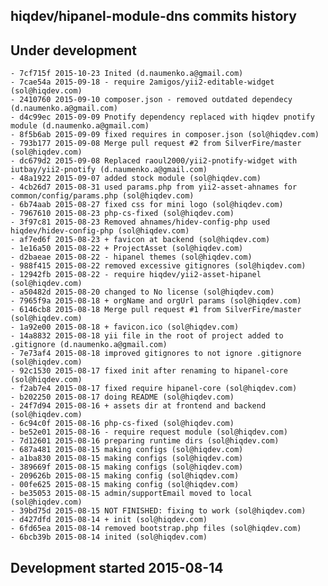hiqdev/hipanel-module-dns commits history
-----------------------------------------

## Under development

    - 7cf715f 2015-10-23 Inited (d.naumenko.a@gmail.com)
    - 7cae54a 2015-09-18 - require 2amigos/yii2-editable-widget (sol@hiqdev.com)
    - 2410760 2015-09-10 composer.json - removed outdated dependecy (d.naumenko.a@gmail.com)
    - d4c99ec 2015-09-09 Pnotify dependency replaced with hiqdev pnotify module (d.naumenko.a@gmail.com)
    - 8f5b6ab 2015-09-09 fixed requires in composer.json (sol@hiqdev.com)
    - 793b177 2015-09-08 Merge pull request #2 from SilverFire/master (sol@hiqdev.com)
    - dc679d2 2015-09-08 Replaced raoul2000/yii2-pnotify-widget with iutbay/yii2-pnotify (d.naumenko.a@gmail.com)
    - 48a1922 2015-09-07 added stock module (sol@hiqdev.com)
    - 4cb26d7 2015-08-31 used params.php from yii2-asset-ahnames for common/config/params.php (sol@hiqdev.com)
    - 6b74aab 2015-08-27 fixed css for mini logo (sol@hiqdev.com)
    - 7967610 2015-08-23 php-cs-fixed (sol@hiqdev.com)
    - 3f97c81 2015-08-23 Removed ahnames/hidev-config-php used hiqdev/hidev-config-php (sol@hiqdev.com)
    - af7ed6f 2015-08-23 + favicon at backend (sol@hiqdev.com)
    - 1e16a50 2015-08-22 + ProjectAsset (sol@hiqdev.com)
    - d2baeae 2015-08-22 - hipanel themes (sol@hiqdev.com)
    - 988f415 2015-08-22 removed excessive gitignores (sol@hiqdev.com)
    - 12942fb 2015-08-22 - require hiqdev/yii2-asset-hipanel (sol@hiqdev.com)
    - a50482d 2015-08-20 changed to No license (sol@hiqdev.com)
    - 7965f9a 2015-08-18 + orgName and orgUrl params (sol@hiqdev.com)
    - 6146cb8 2015-08-18 Merge pull request #1 from SilverFire/master (sol@hiqdev.com)
    - 1a92e00 2015-08-18 + favicon.ico (sol@hiqdev.com)
    - 14a8832 2015-08-18 yii file in the root of project added to .gitignore (d.naumenko.a@gmail.com)
    - 7e73af4 2015-08-18 improved gitignores to not ignore .gitignore (sol@hiqdev.com)
    - 92c1530 2015-08-17 fixed init after renaming to hipanel-core (sol@hiqdev.com)
    - f2ab7e4 2015-08-17 fixed require hipanel-core (sol@hiqdev.com)
    - b202250 2015-08-17 doing README (sol@hiqdev.com)
    - 24f7d94 2015-08-16 + assets dir at frontend and backend (sol@hiqdev.com)
    - 6c94c0f 2015-08-16 php-cs-fixed (sol@hiqdev.com)
    - be52e01 2015-08-16 - require request module (sol@hiqdev.com)
    - 7d12601 2015-08-16 preparing runtime dirs (sol@hiqdev.com)
    - 687a481 2015-08-15 making configs (sol@hiqdev.com)
    - a1ba830 2015-08-15 making configs (sol@hiqdev.com)
    - 389669f 2015-08-15 making configs (sol@hiqdev.com)
    - 209626b 2015-08-15 making config (sol@hiqdev.com)
    - 00fe625 2015-08-15 making config (sol@hiqdev.com)
    - be35053 2015-08-15 admin/supportEmail moved to local (sol@hiqdev.com)
    - 39bd75d 2015-08-15 NOT FINISHED: fixing to work (sol@hiqdev.com)
    - d427dfd 2015-08-14 + init (sol@hiqdev.com)
    - 6fd65ea 2015-08-14 removed bootstrap.php files (sol@hiqdev.com)
    - 6bcb39b 2015-08-14 inited (sol@hiqdev.com)

## Development started 2015-08-14

